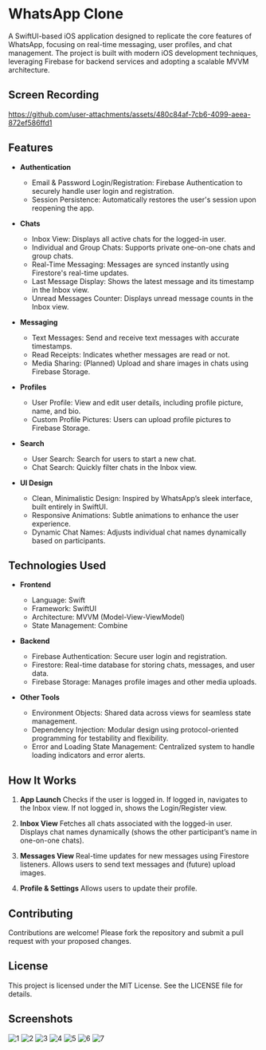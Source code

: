 
# WhatsApp Clone
A SwiftUI-based iOS application designed to replicate the core features of WhatsApp, focusing on real-time messaging, user profiles, and chat management. The project is built with modern iOS development techniques, leveraging Firebase for backend services and adopting a scalable MVVM architecture.

## Screen Recording
https://github.com/user-attachments/assets/480c84af-7cb6-4099-aeea-872ef586ffd1

## Features
- **Authentication**
  - Email & Password Login/Registration: Firebase Authentication to securely handle user login and registration.
  - Session Persistence: Automatically restores the user's session upon reopening the app.

- **Chats**
  - Inbox View: Displays all active chats for the logged-in user.
  - Individual and Group Chats: Supports private one-on-one chats and group chats.
  - Real-Time Messaging: Messages are synced instantly using Firestore's real-time updates.
  - Last Message Display: Shows the latest message and its timestamp in the Inbox view.
  - Unread Messages Counter: Displays unread message counts in the Inbox view.

- **Messaging**
  - Text Messages: Send and receive text messages with accurate timestamps.
  - Read Receipts: Indicates whether messages are read or not.
  - Media Sharing: (Planned) Upload and share images in chats using Firebase Storage.

- **Profiles**
  - User Profile: View and edit user details, including profile picture, name, and bio.
  - Custom Profile Pictures: Users can upload profile pictures to Firebase Storage.

- **Search**
  - User Search: Search for users to start a new chat.
  - Chat Search: Quickly filter chats in the Inbox view.

- **UI Design**
  - Clean, Minimalistic Design: Inspired by WhatsApp’s sleek interface, built entirely in SwiftUI.
  - Responsive Animations: Subtle animations to enhance the user experience.
  - Dynamic Chat Names: Adjusts individual chat names dynamically based on participants.

## Technologies Used
- **Frontend**
  - Language: Swift
  - Framework: SwiftUI
  - Architecture: MVVM (Model-View-ViewModel)
  - State Management: Combine

- **Backend**
  - Firebase Authentication: Secure user login and registration.
  - Firestore: Real-time database for storing chats, messages, and user data.
  - Firebase Storage: Manages profile images and other media uploads.

- **Other Tools**
  - Environment Objects: Shared data across views for seamless state management.
  - Dependency Injection: Modular design using protocol-oriented programming for testability and flexibility.
  - Error and Loading State Management: Centralized system to handle loading indicators and error alerts.

## How It Works
1. **App Launch**
Checks if the user is logged in.
If logged in, navigates to the Inbox view.
If not logged in, shows the Login/Register view.

2. **Inbox View**
Fetches all chats associated with the logged-in user.
Displays chat names dynamically (shows the other participant’s name in one-on-one chats).

3. **Messages View**
Real-time updates for new messages using Firestore listeners.
Allows users to send text messages and (future) upload images.

4. **Profile & Settings**
Allows users to update their profile.

## Contributing
Contributions are welcome! Please fork the repository and submit a pull request with your proposed changes.

## License
This project is licensed under the MIT License. See the LICENSE file for details.

## Screenshots
![1](https://github.com/user-attachments/assets/d2049225-cff5-48cd-940e-fc62a4e7c902) 
![2](https://github.com/user-attachments/assets/848218af-8965-48b3-a0b5-bd8bec451592)
![3](https://github.com/user-attachments/assets/2540039a-28b1-4078-90f5-b1143f9902e2)
![4](https://github.com/user-attachments/assets/ccfe8276-c3bc-46ad-bed4-0b798ad01439)
![5](https://github.com/user-attachments/assets/87b6f769-f919-4bb3-9c64-82da84b22dac)
![6](https://github.com/user-attachments/assets/bd7ea99d-aeea-44c4-a34e-ef7a6feafe3f)
![7](https://github.com/user-attachments/assets/09bab929-15c9-4b61-9a20-d19282f76609)

